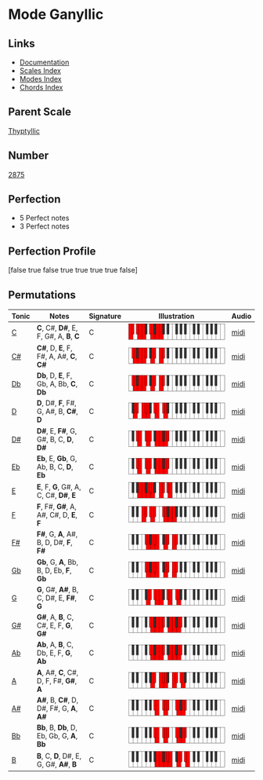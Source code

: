 # Mode Ganyllic

## Links

- [Documentation](index.md)
- [Scales Index](Scales.md)
- [Modes Index](Modes.md)
- [Chords Index](Chords.md)

## Parent Scale

[Thyptyllic](ScaleThyptyllic.md)

## Number

[2875](https://ianring.com/musictheory/scales/2875)

## Perfection

- 5 Perfect notes
- 3 Perfect notes

## Perfection Profile

[false true false true true true true false]

## Permutations

| Tonic | Notes | Signature | Illustration | Audio |
|-------|-------|-----------|--------------|-------|
| [C](ModeCNaturalGanyllic.md) | **C**, C#, **D#**, E, F, G#, A, **B**, **C** | C | ![CNaturalGanyllic](ModeCNaturalGanyllic.png) | [midi](https://github.com/edipermadi/music/blob/main/docs/ModeCNaturalGanyllic.mid?raw=true) |
| [C#](ModeCSharpGanyllic.md) | **C#**, D, **E**, F, F#, A, A#, **C**, **C#** | C | ![CSharpGanyllic](ModeCSharpGanyllic.png) | [midi](https://github.com/edipermadi/music/blob/main/docs/ModeCSharpGanyllic.mid?raw=true) |
| [Db](ModeDFlatGanyllic.md) | **Db**, D, **E**, F, Gb, A, Bb, **C**, **Db** | C | ![DFlatGanyllic](ModeDFlatGanyllic.png) | [midi](https://github.com/edipermadi/music/blob/main/docs/ModeDFlatGanyllic.mid?raw=true) |
| [D](ModeDNaturalGanyllic.md) | **D**, D#, **F**, F#, G, A#, B, **C#**, **D** | C | ![DNaturalGanyllic](ModeDNaturalGanyllic.png) | [midi](https://github.com/edipermadi/music/blob/main/docs/ModeDNaturalGanyllic.mid?raw=true) |
| [D#](ModeDSharpGanyllic.md) | **D#**, E, **F#**, G, G#, B, C, **D**, **D#** | C | ![DSharpGanyllic](ModeDSharpGanyllic.png) | [midi](https://github.com/edipermadi/music/blob/main/docs/ModeDSharpGanyllic.mid?raw=true) |
| [Eb](ModeEFlatGanyllic.md) | **Eb**, E, **Gb**, G, Ab, B, C, **D**, **Eb** | C | ![EFlatGanyllic](ModeEFlatGanyllic.png) | [midi](https://github.com/edipermadi/music/blob/main/docs/ModeEFlatGanyllic.mid?raw=true) |
| [E](ModeENaturalGanyllic.md) | **E**, F, **G**, G#, A, C, C#, **D#**, **E** | C | ![ENaturalGanyllic](ModeENaturalGanyllic.png) | [midi](https://github.com/edipermadi/music/blob/main/docs/ModeENaturalGanyllic.mid?raw=true) |
| [F](ModeFNaturalGanyllic.md) | **F**, F#, **G#**, A, A#, C#, D, **E**, **F** | C | ![FNaturalGanyllic](ModeFNaturalGanyllic.png) | [midi](https://github.com/edipermadi/music/blob/main/docs/ModeFNaturalGanyllic.mid?raw=true) |
| [F#](ModeFSharpGanyllic.md) | **F#**, G, **A**, A#, B, D, D#, **F**, **F#** | C | ![FSharpGanyllic](ModeFSharpGanyllic.png) | [midi](https://github.com/edipermadi/music/blob/main/docs/ModeFSharpGanyllic.mid?raw=true) |
| [Gb](ModeGFlatGanyllic.md) | **Gb**, G, **A**, Bb, B, D, Eb, **F**, **Gb** | C | ![GFlatGanyllic](ModeGFlatGanyllic.png) | [midi](https://github.com/edipermadi/music/blob/main/docs/ModeGFlatGanyllic.mid?raw=true) |
| [G](ModeGNaturalGanyllic.md) | **G**, G#, **A#**, B, C, D#, E, **F#**, **G** | C | ![GNaturalGanyllic](ModeGNaturalGanyllic.png) | [midi](https://github.com/edipermadi/music/blob/main/docs/ModeGNaturalGanyllic.mid?raw=true) |
| [G#](ModeGSharpGanyllic.md) | **G#**, A, **B**, C, C#, E, F, **G**, **G#** | C | ![GSharpGanyllic](ModeGSharpGanyllic.png) | [midi](https://github.com/edipermadi/music/blob/main/docs/ModeGSharpGanyllic.mid?raw=true) |
| [Ab](ModeAFlatGanyllic.md) | **Ab**, A, **B**, C, Db, E, F, **G**, **Ab** | C | ![AFlatGanyllic](ModeAFlatGanyllic.png) | [midi](https://github.com/edipermadi/music/blob/main/docs/ModeAFlatGanyllic.mid?raw=true) |
| [A](ModeANaturalGanyllic.md) | **A**, A#, **C**, C#, D, F, F#, **G#**, **A** | C | ![ANaturalGanyllic](ModeANaturalGanyllic.png) | [midi](https://github.com/edipermadi/music/blob/main/docs/ModeANaturalGanyllic.mid?raw=true) |
| [A#](ModeASharpGanyllic.md) | **A#**, B, **C#**, D, D#, F#, G, **A**, **A#** | C | ![ASharpGanyllic](ModeASharpGanyllic.png) | [midi](https://github.com/edipermadi/music/blob/main/docs/ModeASharpGanyllic.mid?raw=true) |
| [Bb](ModeBFlatGanyllic.md) | **Bb**, B, **Db**, D, Eb, Gb, G, **A**, **Bb** | C | ![BFlatGanyllic](ModeBFlatGanyllic.png) | [midi](https://github.com/edipermadi/music/blob/main/docs/ModeBFlatGanyllic.mid?raw=true) |
| [B](ModeBNaturalGanyllic.md) | **B**, C, **D**, D#, E, G, G#, **A#**, **B** | C | ![BNaturalGanyllic](ModeBNaturalGanyllic.png) | [midi](https://github.com/edipermadi/music/blob/main/docs/ModeBNaturalGanyllic.mid?raw=true) |
